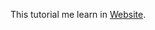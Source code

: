 This tutorial me learn in [Website](https://www.kirupa.com/react/creating_single_page_app_react_using_react_router.htm).


